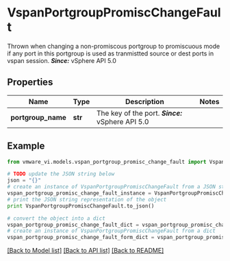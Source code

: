 # VspanPortgroupPromiscChangeFault

Thrown when changing a non-promiscous portgroup to promiscuous mode if any port in this portgroup is used as tranmistted source or dest ports in vspan session.  ***Since:*** vSphere API 5.0 

## Properties
Name | Type | Description | Notes
------------ | ------------- | ------------- | -------------
**portgroup_name** | **str** | The key of the port.  ***Since:*** vSphere API 5.0  | 

## Example

```python
from vmware_vi.models.vspan_portgroup_promisc_change_fault import VspanPortgroupPromiscChangeFault

# TODO update the JSON string below
json = "{}"
# create an instance of VspanPortgroupPromiscChangeFault from a JSON string
vspan_portgroup_promisc_change_fault_instance = VspanPortgroupPromiscChangeFault.from_json(json)
# print the JSON string representation of the object
print VspanPortgroupPromiscChangeFault.to_json()

# convert the object into a dict
vspan_portgroup_promisc_change_fault_dict = vspan_portgroup_promisc_change_fault_instance.to_dict()
# create an instance of VspanPortgroupPromiscChangeFault from a dict
vspan_portgroup_promisc_change_fault_form_dict = vspan_portgroup_promisc_change_fault.from_dict(vspan_portgroup_promisc_change_fault_dict)
```
[[Back to Model list]](../README.md#documentation-for-models) [[Back to API list]](../README.md#documentation-for-api-endpoints) [[Back to README]](../README.md)



